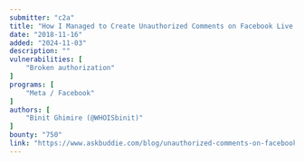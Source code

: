 ```yaml
---
submitter: "c2a"
title: "How I Managed to Create Unauthorized Comments on Facebook Live Stream"
date: "2018-11-16"
added: "2024-11-03"
description: ""
vulnerabilities: [
    "Broken authorization"
]
programs: [
    "Meta / Facebook"
]
authors: [
    "Binit Ghimire (@WHOISbinit)"
]
bounty: "750"
link: "https://www.askbuddie.com/blog/unauthorized-comments-on-facebook-live-stream/"
---
```




